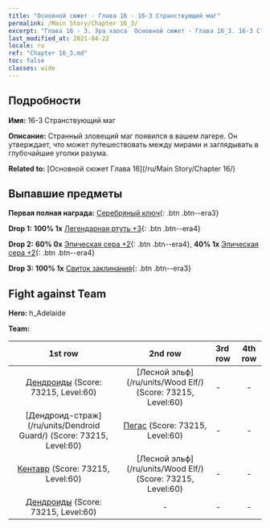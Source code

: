 ```yaml
---
title: "Основной сюжет - Глава 16 - 16-3 Странствующий маг"
permalink: /Main Story/Chapter 16_3/
excerpt: "Глава 16 - 3. Эра хаоса  Основной сюжет - Глава 16_3. 16-3 Странствующий маг"
last_modified_at: 2021-04-22
locale: ru
ref: "Chapter 16_3.md"
toc: false
classes: wide
---
```


## Подробности

 **Имя:** 16-3 Странствующий маг

 **Описание:** Странный зловещий маг появился в вашем лагере. Он утверждает, что может путешествовать между мирами и заглядывать в глубочайшие уголки разума.

 **Related to:** [Основной сюжет Глава 16](/ru/Main Story/Chapter 16/)

## Выпавшие предметы

 **Первая полная награда:** [Серебряный ключ](/ItemsRU/con_693/){: .btn .btn--era3}

 **Drop 1:** **100% 1x** [Легендарная ртуть +3](/ItemsRU/mat_56/){: .btn .btn--era4}

 **Drop 2:** **60% 0x** [Эпическая сера +2](/ItemsRU/mat_50/){: .btn .btn--era4}, **40% 1x** [Эпическая сера +2](/ItemsRU/mat_50/){: .btn .btn--era4}

 **Drop 3:** **100% 1x** [Свиток заклинания](/ItemsRU/con_694/){: .btn .btn--era3}


## Fight against Team
 **Hero:** h_Adelaide

 **Team:**


  | 1st row | 2nd row | 3rd row | 4th row |
  |:----:|:----:|:----|:----:|
  | [Дендроиды](/ru/units/Treant/) (Score: 73215, Level:60)  | [Лесной эльф](/ru/units/Wood Elf/) (Score: 73215, Level:60)  | - | - |
  | [Дендроид-страж](/ru/units/Dendroid Guard/) (Score: 73215, Level:60)  | [Пегас](/ru/units/Pegasus/) (Score: 73215, Level:60)  | - | - |
  | [Кентавр](/ru/units/Centaur/) (Score: 73215, Level:60)  | [Лесной эльф](/ru/units/Wood Elf/) (Score: 73215, Level:60)  | - | - |
  | [Дендроиды](/ru/units/Treant/) (Score: 73215, Level:60)  | - | - | - |


